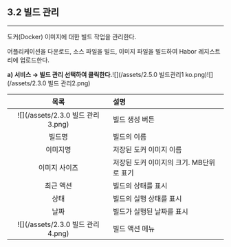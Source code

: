 ## 3.2 빌드 관리

---

도커\(Docker\) 이미지에 대한 빌드 작업을 관리한다.

어플리케이션을 다운로드, 소스 파일을 빌드, 이미지 파일을 빌드하여 Habor 레지스트리에 업로드한다.

**a\) 서비스 **→** 빌드 관리 선택하여 클릭한다.**![](/assets/2.5.0 빌드관리1 ko.png)![](/assets/2.3.0 빌드 관리2.png)

| **목록** | **설명** |
| :---: | :--- |
| ![](/assets/2.3.0 빌드 관리3.png) | 빌드 생성 버튼 |
| 빌드명 | 빌드의 이름 |
| 이미지명 | 저장된 도커 이미지 이름 |
| 이미지 사이즈 | 저장된 도커 이미지의 크기. MB단위로 표기 |
| 최근 액션 | 빌드의 상태를 표시 |
| 상태 | 빌드의 실행 상태를 표시 |
| 날짜 | 빌드가 실행된 날짜를 표시 |
| ![](/assets/2.3.0 빌드 관리4.png) | 빌드 액션 메뉴 |



